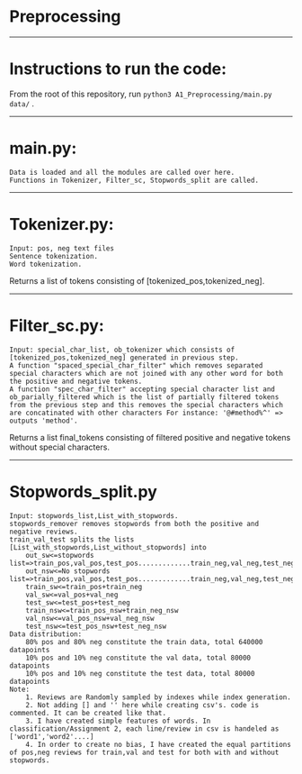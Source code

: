 # Preprocessing
-------------------------------------------------

# Instructions to run the code:
From the root of this repository, run `python3 A1_Preprocessing/main.py data/` .

____________________________________
# main.py: 
    Data is loaded and all the modules are called over here.
    Functions in Tokenizer, Filter_sc, Stopwords_split are called.
____________________________________
# Tokenizer.py:
    Input: pos, neg text files
    Sentence tokenization. 
    Word tokenization. 

Returns a list of tokens consisting of [tokenized_pos,tokenized_neg].
____________________________________
# Filter_sc.py:
    Input: special_char_list, ob_tokenizer which consists of [tokenized_pos,tokenized_neg] generated in previous step.
    A function "spaced_special_char_filter" which removes separated special characters which are not joined with any other word for both the positive and negative tokens.
    A function "spec_char_filter" accepting special character list and ob_parially_filtered which is the list of partially filtered tokens from the previous step and this removes the special characters which are concatinated with other characters For instance: '@#method%^' => outputs 'method'.

Returns a list final_tokens consisting of filtered positive and negative tokens without special characters. 
____________________________________

# Stopwords_split.py
    Input: stopwords_list,List_with_stopwords.
    stopwords_remover removes stopwords from both the positive and negative reviews. 
    train_val_test splits the lists [List_with_stopwords,List_without_stopwords] into
        out_sw<=stopwords list=>train_pos,val_pos,test_pos.............train_neg,val_neg,test_neg
        out_nsw<=No stopwords list=>train_pos,val_pos,test_pos.............train_neg,val_neg,test_neg
        train_sw<=train_pos+train_neg
        val_sw<=val_pos+val_neg
        test_sw<=test_pos+test_neg
        train_nsw<=train_pos_nsw+train_neg_nsw
        val_nsw<=val_pos_nsw+val_neg_nsw
        test_nsw<=test_pos_nsw+test_neg_nsw
    Data distribution: 
        80% pos and 80% neg constitute the train data, total 640000 datapoints
        10% pos and 10% neg constitute the val data, total 80000 datapoints
        10% pos and 10% neg constitute the test data, total 80000 datapoints
    Note:
        1. Reviews are Randomly sampled by indexes while index generation.
        2. Not adding [] and '' here while creating csv's. code is commented. It can be created like that.  
        3. I have created simple features of words. In classification/Assignment 2, each line/review in csv is handeled as ['word1','word2'....]
        4. In order to create no bias, I have created the equal partitions of pos,neg reviews for train,val and test for both with and without stopwords. 
